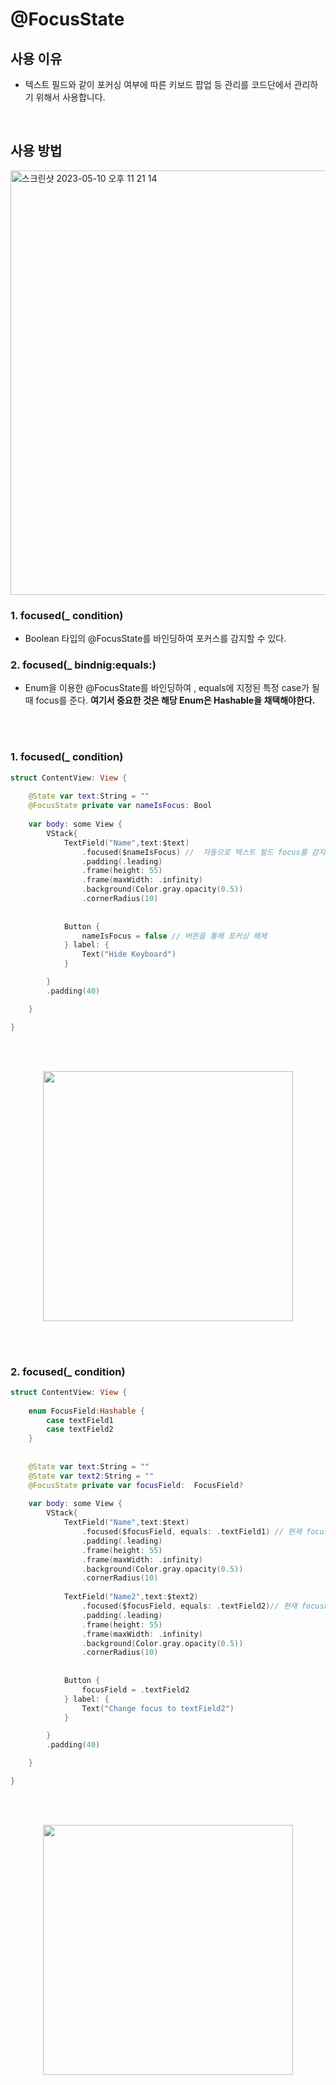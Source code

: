 # @FocusState

## 사용 이유
- 텍스트 필드와 같이 포커싱 여부에 따른 키보드 팝업 등 관리를 코드단에서 관리하기 위해서 사용합니다.

<br>

## 사용 방법

<img width="679" alt="스크린샷 2023-05-10 오후 11 21 14" src="https://github.com/yongbeomkwak/SwiftUI-Study/assets/48616183/9f1472c5-6b26-443d-a543-bda60f41a05d">

<br>

### 1. focused(_ condition)
-   Boolean 타입의 @FocusState를 바인딩하여 포커스를 감지할 수 있다.

### 2. focused(_ bindnig:equals:)
-   Enum을 이용한 @FocusState를 바인딩하여 , equals에 지정된 특정 case가 될 때 focus를 준다. 
**여기서 중요한 것은 해당 Enum은 **Hashable**을 채택해야한다.**

<br><br>

### 1. focused(_ condition)

```swift
struct ContentView: View {
    
    @State var text:String = ""
    @FocusState private var nameIsFocus: Bool
    
    var body: some View {
        VStack{
            TextField("Name",text:$text)
                .focused($nameIsFocus) //  자동으로 텍스트 필드 focus를 감지함
                .padding(.leading)
                .frame(height: 55)
                .frame(maxWidth: .infinity)
                .background(Color.gray.opacity(0.5))
                .cornerRadius(10)
            
            
            Button {
                nameIsFocus = false // 버튼을 통해 포커싱 해제
            } label: {
                Text("Hide Keyboard")
            }

        }
        .padding(40)

    }

}
```

<br><br>

<p align ="center"> <img height = "400" src ="https://github.com/yongbeomkwak/SwiftUI-Study/assets/48616183/2280caf7-10cd-411a-bfa4-2dcaaff0ed72"> </p>


<br><br>

### 2. focused(_ condition)
```swift
struct ContentView: View {
    
    enum FocusField:Hashable {
        case textField1
        case textField2
    }
    
    
    @State var text:String = ""
    @State var text2:String = ""
    @FocusState private var focusField:  FocusField?
    
    var body: some View {
        VStack{
            TextField("Name",text:$text)
                .focused($focusField, equals: .textField1) // 현재 focusField 값이 , .textField1 이면 포커싱
                .padding(.leading)
                .frame(height: 55)
                .frame(maxWidth: .infinity)
                .background(Color.gray.opacity(0.5))
                .cornerRadius(10)
            
            TextField("Name2",text:$text2)
                .focused($focusField, equals: .textField2)// 현재 focusField 값이 , .textField2 이면 포커싱
                .padding(.leading)
                .frame(height: 55)
                .frame(maxWidth: .infinity)
                .background(Color.gray.opacity(0.5))
                .cornerRadius(10)
            
            
            Button {
                focusField = .textField2
            } label: {
                Text("Change focus to textField2")
            }

        }
        .padding(40)

    }

}
```

<br><br>

<p align ="center"> <img height = "400" src ="https://github.com/yongbeomkwak/SwiftUI-Study/assets/48616183/0a6dc3c3-8f5f-4e42-868a-bf3d6b1b5fd7"> </p>



